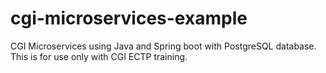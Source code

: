 # cgi-microservices-example
CGI Microservices using Java and Spring boot with PostgreSQL database. This is for use only with CGI ECTP training.
